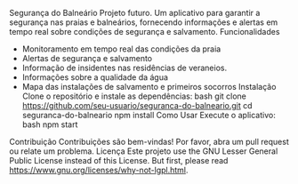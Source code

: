 Segurança do Balneário Projeto futuro.
   Um aplicativo para garantir a segurança nas praias e balneários, fornecendo informações e alertas em tempo real sobre condições de segurança e salvamento.
Funcionalidades
   - Monitoramento em tempo real das condições da praia
   - Alertas de segurança e salvamento
   - Informação de insidentes nas residências de veraneios.
   - Informações sobre a qualidade da água
   - Mapa das instalações de salvamento e primeiros socorros
Instalação
   Clone o repositório e instale as dependências:
   bash
   git clone https://github.com/seu-usuario/seguranca-do-balneario.git
   cd seguranca-do-balneario
   npm install
Como Usar
   Execute o aplicativo:
   bash
   npm start
   
Contribuição
   Contribuições são bem-vindas! Por favor, abra um pull request ou relate um problema.
   Licença
   Este projeto use the GNU Lesser General
Public License instead of this License.  But first, please read
<https://www.gnu.org/licenses/why-not-lgpl.html>.

